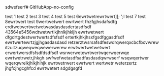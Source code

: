 sdwefserf# GitHubApp-no-config

test 1
test 2
test 3
test 4
test 5
test 6ewrtwetrewrtwert\][;
';l
test 7
test 8ewrtwert
test 9wertwetwert
ewrtwert
fhzfgjhsdafsdfg
erdtwetwertwetwetwasdasdasdertasdfsdf
43564e5456wdtwetwrtlkjhnlkjhkljh
ewrtwetwert
dfgdrtgdestwertwertsdfsfsdf
ertertkjhkjhsxfgsdfggasdfsdf
ewrtwertewrtzjgjhgasdasdasd
retzerztwsrsafsdfeswdrqwerqxcbcfbcvwrew
itzuitzuqweqweqwewerwerew
erwtwertwetwetwert
erwertwersdfsfsdfdsdfsdf
wsrwerwetewrtwertwqerwqerwqe
ewrtwetrwetr,jhkgh
swfwefwetasdfsadfasdasdqwrwserf
wsqwqertwer
wqerqwrelkjhlkjhlhjk
ewrtwetrwert
ewrtwert
wertwetr
weterzertz
jhgfcjhgcghfcd
ewrtwetert
sdgdgsgfd
